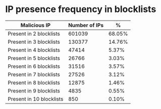 # IP presence frequency in blocklists
| Malicious IP | Number of IPs | % |
|----|----|----|
| Present in 2 blocklists | 601039 | 68.05% |
| Present in 3 blocklists | 130377 | 14.76% |
| Present in 4 blocklists | 47414 | 5.37% |
| Present in 5 blocklists | 26766 | 3.03% |
| Present in 6 blocklists | 31516 | 3.57% |
| Present in 7 blocklists | 27526 | 3.12% |
| Present in 8 blocklists | 12875 | 1.46% |
| Present in 9 blocklists | 4835 | 0.55% |
| Present in 10 blocklists | 850 | 0.10% |
